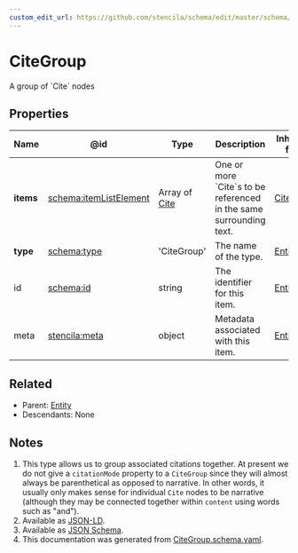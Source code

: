 ```yaml
---
custom_edit_url: https://github.com/stencila/schema/edit/master/schema/CiteGroup.schema.yaml
---
```


# CiteGroup

A group of \`Cite\` nodes

## Properties

| Name      | @id                                                          | Type                              | Description                                                          | Inherited from                     |
| --------- | ------------------------------------------------------------ | --------------------------------- | -------------------------------------------------------------------- | ---------------------------------- |
| **items** | [schema:itemListElement](https://schema.org/itemListElement) | Array of [Cite](../Prose/Cite.md) | One or more \`Cite\`s to be referenced in the same surrounding text. | [CiteGroup](../Prose/CiteGroup.md) |
| **type**  | [schema:type](https://schema.org/type)                       | 'CiteGroup'                       | The name of the type.                                                | [Entity](../Other/Entity.md)       |
| id        | [schema:id](https://schema.org/id)                           | string                            | The identifier for this item.                                        | [Entity](../Other/Entity.md)       |
| meta      | [stencila:meta](https://schema.stenci.la/meta.jsonld)        | object                            | Metadata associated with this item.                                  | [Entity](../Other/Entity.md)       |

## Related

-   Parent: [Entity](../Other/Entity.md)
-   Descendants: None

## Notes

1.  This type allows us to group associated citations together. At present we do not give a `citationMode` property to a `CiteGroup` since they will almost always be parenthetical as opposed to narrative. In other words, it usually only makes sense for individual `Cite` nodes to be narrative (although they may be connected together within `content` using words such as "and").
2.  Available as [JSON-LD](https://schema.stenci.la/CiteGroup.jsonld).
3.  Available as [JSON Schema](https://schema.stenci.la/v1/CiteGroup.schema.json).
4.  This documentation was generated from [CiteGroup.schema.yaml](https://github.com/stencila/schema/blob/master/schema/CiteGroup.schema.yaml).
